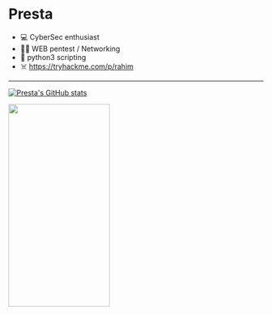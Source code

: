 # Presta
 
- 💻 CyberSec enthusiast
- 🏴‍☠️ WEB pentest / Networking
- 🐍 python3 scripting
- ☠️ https://tryhackme.com/p/rahim

***


[![Presta's GitHub stats](https://github-readme-stats.vercel.app/api?username=prestaa&show_icons=true&theme=dark&hide=prs,contrib)](https://github.com/anuraghazra/github-readme-stats)



<img src="https://www.root-me.org/IMG/logo/siteon0.svg" width="200" height="400" >

